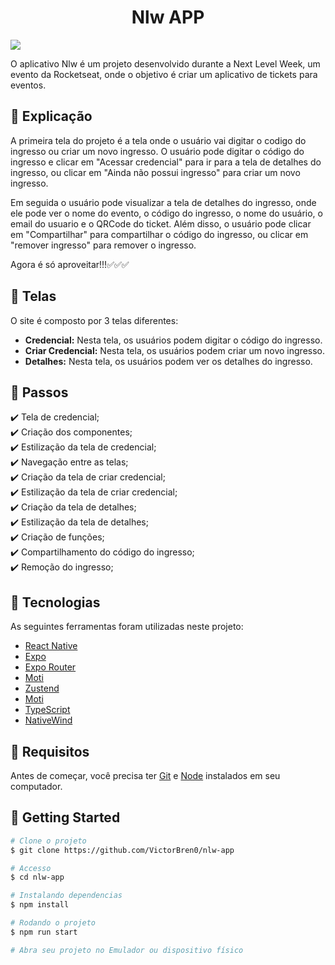 <h1 align="center">Nlw APP</h1>
<image src="https://github.com/VictorBren0/nlw-app/assets/87786280/d0bd5219-27a0-4bc5-bdb6-3ab3cbc614a7"

> O aplicativo Nlw é um projeto desenvolvido durante a Next Level Week, um evento da Rocketseat, onde o objetivo é criar um aplicativo de tickets para eventos.

## :page_facing_up: Explicação

A primeira tela do projeto é a tela onde o usuário vai digitar o codigo do ingresso ou criar um novo ingresso. O usuário pode digitar o código do ingresso e clicar em "Acessar credencial" para ir para a tela de detalhes do ingresso, ou clicar em "Ainda não possui ingresso" para criar um novo ingresso.

Em seguida o usuário pode visualizar a tela de detalhes do ingresso, onde ele pode ver o nome do evento, o código do ingresso, o nome do usuário, o email do usuario e o QRCode do ticket. Além disso, o usuário pode clicar em "Compartilhar" para compartilhar o código do ingresso, ou clicar em "remover ingresso" para remover o ingresso.

Agora é só aproveitar!!!✅✅✅

## 📁 Telas

O site é composto por 3 telas diferentes:

- **Credencial:** Nesta tela, os usuários podem digitar o código do ingresso.
- **Criar Credencial:** Nesta tela, os usuários podem criar um novo ingresso.
- **Detalhes:** Nesta tela, os usuários podem ver os detalhes do ingresso.

## :dart: Passos

:heavy_check_mark: Tela de credencial;\
:heavy_check_mark: Criação dos componentes;\
:heavy_check_mark: Estilização da tela de credencial;\
:heavy_check_mark: Navegação entre as telas;\
:heavy_check_mark: Criação da tela de criar credencial;\
:heavy_check_mark: Estilização da tela de criar credencial;\
:heavy_check_mark: Criação da tela de detalhes;\
:heavy_check_mark: Estilização da tela de detalhes;\
:heavy_check_mark: Criação de funções;\
:heavy_check_mark: Compartilhamento do código do ingresso;\
:heavy_check_mark: Remoção do ingresso;

## :rocket: Tecnologias

As seguintes ferramentas foram utilizadas neste projeto:

- [React Native](https://reactnative.dev/)
- [Expo](https://expo.dev/)
- [Expo Router](https://docs.expo.dev/router/introduction/)
- [Moti](https://moti.fyi/)
- [Zustend](https://zustand-demo.pmnd.rs/)
- [Moti](https://docs.expo.dev/versions/latest/sdk/sqlite/)
- [TypeScript](https://www.typescriptlang.org/docs/)
- [NativeWind](https://www.nativewind.dev/v4/overview)

## :closed_book: Requisitos ##

Antes de começar, você precisa ter [Git](https://git-scm.com) e [Node](https://nodejs.org/en/) instalados em seu computador.

## :checkered_flag: Getting Started ##

```bash
# Clone o projeto
$ git clone https://github.com/VictorBren0/nlw-app

# Accesso
$ cd nlw-app

# Instalando dependencias
$ npm install

# Rodando o projeto
$ npm run start

# Abra seu projeto no Emulador ou dispositivo físico
```
